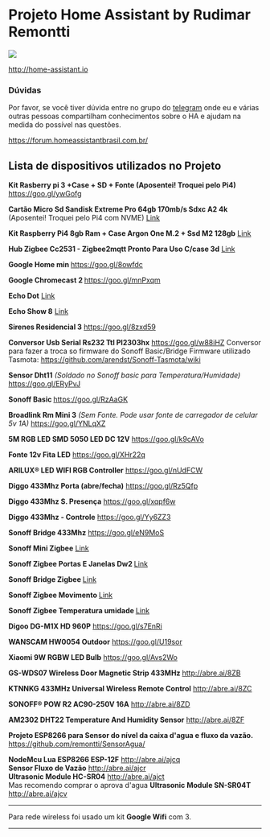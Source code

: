 # Projeto Home Assistant by Rudimar Remontti
<img src="https://raw.githubusercontent.com/remontti/MyHa/master/screenshots/1.png">

http://home-assistant.io

<h3>Dúvidas</h3>
Por favor, se você tiver dúvida entre no grupo do <a href="https://t.me/HomeAssistantbrasil">telegram</a> onde eu e várias outras pessoas compartilham conhecimentos sobre o HA e ajudam na medida do possível nas questões.

https://forum.homeassistantbrasil.com.br/


<h2>Lista de dispositivos utilizados no Projeto</h2>

<b>Kit Rasberry pi 3 +Case + SD + Fonte (Aposentei! Troquei pelo Pi4)</b> https://goo.gl/ywGofg

<b>Cartão Micro Sd Sandisk Extreme Pro 64gb 170mb/s Sdxc A2 4k</b> (Aposentei! Troquei pelo Pi4 com NVME) <a href="https://produto.mercadolivre.com.br/MLB-1156511568-carto-micro-sd-sandisk-extreme-pro-64gb-170mbs-sdxc-a2-4k-_JM#position=15&search_layout=stack&type=item&tracking_id=61788fc9-4fd6-4655-90fa-f1f0f4ccaa6fLink">Link</a>

<b>Kit Raspberry Pi4 8gb Ram + Case Argon One M.2 + Ssd M2 128gb</b> <a href="https://produto.mercadolivre.com.br/MLB-1832711882-kit-raspberry-pi4-8gb-ram-case-argon-one-m2-ssd-m2-128gb-_JM#backend=item_decorator&backend_type=function&client=bookmarks-polycard">Link</a>

<b>Hub Zigbee Cc2531 - Zigbee2mqtt Pronto Para Uso C/case 3d</b> <a href="https://produto.mercadolivre.com.br/MLB-1803708081-hub-zigbee-cc2531-zigbee2mqtt-pronto-para-uso-ccase-3d-_JM#backend=item_decorator&backend_type=function&client=bookmarks-polycard">Link</a>

<b>Google Home min </b>https://goo.gl/8owfdc

<b>Google Chromecast 2 </b> https://goo.gl/mnPxqm

<b>Echo Dot</b> <a href="https://www.amazon.com.br/Echo-Dot-3%C2%AA-Gera%C3%A7%C3%A3o-Cor-Preta/dp/B07PDHSJ1H/ref=sr_1_15?adgrpid=113914054704&gclid=Cj0KCQiAsqOMBhDFARIsAFBTN3fmHzLWEVU0Wllxvcj5yvXcOVd1TG4ClvLZo2-ZM6fW1vXC1zahD8EaAvH-EALw_wcB&hvadid=457954279408&hvdev=c&hvlocphy=1031638&hvnetw=g&hvqmt=b&hvrand=1240211603840244384&hvtargid=kwd-424746325348&hydadcr=14667_10954494&keywords=echo+showe&qid=1636389823&sr=8-15&ufe=app_do%3Aamzn1.fos.95de73c3-5dda-43a7-bd1f-63af03b14751">Link</a>

<b>Echo Show 8</b> <a href="https://www.amazon.com.br/Echo-Show-8-Smart-Speaker-Alexa/dp/B07SG8F1QF/ref=sr_1_4?adgrpid=113914054704&gclid=Cj0KCQiAsqOMBhDFARIsAFBTN3fmHzLWEVU0Wllxvcj5yvXcOVd1TG4ClvLZo2-ZM6fW1vXC1zahD8EaAvH-EALw_wcB&hvadid=457954279408&hvdev=c&hvlocphy=1031638&hvnetw=g&hvqmt=b&hvrand=1240211603840244384&hvtargid=kwd-424746325348&hydadcr=14667_10954494&keywords=echo+showe&qid=1636389796&sr=8-4&ufe=app_do%3Aamzn1.fos.95de73c3-5dda-43a7-bd1f-63af03b14751">Link</a>

<b>Sirenes Residencial	3</b> https://goo.gl/8zxd59

<b>Conversor Usb Serial Rs232 Ttl Pl2303hx</b> https://goo.gl/w88iHZ
</i> Conversor para fazer a troca so firmware do Sonoff Basic/Bridge
Firmware utilizado Tasmota: https://github.com/arendst/Sonoff-Tasmota/wiki</i>

<b>Sensor Dht11</b> <i>(Soldado no Sonoff basic para Temperatura/Humidade)</i> https://goo.gl/ERyPvJ

<b>Sonoff Basic </b>https://goo.gl/RzAaGK

<b>Broadlink Rm Mini 3</b> <i>(Sem Fonte. Pode usar fonte de carregador de celular 5v 1A)</i> https://goo.gl/YNLqXZ

<b>5M RGB LED SMD 5050 LED DC 12V</b> https://goo.gl/k9cAVo

<b>Fonte 12v Fita LED</b> https://goo.gl/XHr22q

<b>ARILUX® LED WIFI RGB Controller</b> https://goo.gl/nUdFCW

<b>Diggo 433Mhz Porta (abre/fecha)</b> https://goo.gl/Rz5Qfp

<b>Diggo 433Mhz S. Presença</b> https://goo.gl/xqpf6w

<b>Diggo 433Mhz - Controle</b> https://goo.gl/Yy6ZZ3

<b>Sonoff Bridge 433Mhz</b> https://goo.gl/eN9MoS

<b>Sonoff Mini Zigbee</b> <a href="https://produto.mercadolivre.com.br/MLB-1962709864-sonoff-mini-zigbee-automaco-zbmini-alexa-google-_JM#position=1&search_layout=stack&type=item&tracking_id=225df5fd-49b0-4e24-8570-31e6cf147050">Link</a>

<b>Sonoff Zigbee Portas E Janelas Dw2 </b> <a href="https://produto.mercadolivre.com.br/MLB-1968413392-sensor-de-portas-e-janelas-sonoff-dw2-wi-fi-_JM#position=2&search_layout=stack&type=item&tracking_id=225df5fd-49b0-4e24-8570-31e6cf147050">Link</a>

<b>Sonoff Bridge Zigbee </b> <a href="https://produto.mercadolivre.com.br/MLB-2037924242-hub-sonoff-bridge-zigbee-30-ponte-inteligente-wifi-alexa-_JM#position=3&search_layout=stack&type=item&tracking_id=225df5fd-49b0-4e24-8570-31e6cf147050">Link</a>

<b>Sonoff Zigbee Movimento </b> <a href="https://produto.mercadolivre.com.br/MLB-2010047624-zigbee-multi-funco-pontes-inteligente-wifi-porta-remota-_JM#position=5&search_layout=stack&type=item&tracking_id=225df5fd-49b0-4e24-8570-31e6cf147050">Link</a>

<b>Sonoff Zigbee Temperatura umidade </b> <a href="https://produto.mercadolivre.com.br/MLB-2057459586-sensor-de-temperatura-e-umidade-sonoff-snzb-02-zigbee-alexa-_JM#position=42&search_layout=stack&type=item&tracking_id=225df5fd-49b0-4e24-8570-31e6cf147050">Link</a>

<b>Digoo DG-M1X HD 960P</b> https://goo.gl/s7EnRi

<b>WANSCAM HW0054 Outdoor</b> https://goo.gl/U19sor

<b>Xiaomi 9W RGBW LED Bulb</b> https://goo.gl/Avs2Wo

<b>GS-WDS07 Wireless Door Magnetic Strip 433MHz </b> http://abre.ai/8ZB

<b>KTNNKG 433MHz Universal Wireless Remote Control</b> http://abre.ai/8ZC

<b>SONOFF® POW R2 AC90-250V 16A</b> http://abre.ai/8ZD

<b>AM2302 DHT22 Temperature And Humidity Sensor</b> http://abre.ai/8ZF

<b>Projeto ESP8266 para Sensor do nível da caixa d'agua e fluxo da vazão.</b><br>
https://github.com/remontti/SensorAgua/

<b>NodeMcu Lua ESP8266 ESP-12F</b> http://abre.ai/ajcq<br>
<b>Sensor Fluxo de Vazão</b> http://abre.ai/ajcr<br>
<b> Ultrasonic Module HC-SR04</b> http://abre.ai/ajct<br>
Mas recomendo comprar o aprova d'agua <b> Ultrasonic Module SN-SR04T </b> http://abre.ai/ajcv<br>

<hr>
Para rede wireless foi usado um kit <b>Google Wifi</b> com 3.
<hr>


